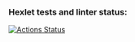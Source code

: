 ### Hexlet tests and linter status:
[![Actions Status](https://github.com/LuybovB/python-project-52/actions/workflows/hexlet-check.yml/badge.svg)](https://github.com/LuybovB/python-project-52/actions)